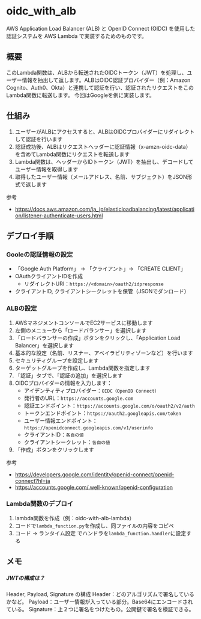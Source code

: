# oidc_with_alb

AWS Application Load Balancer (ALB) と OpenID Connect (OIDC) を使用した認証システムを AWS Lambda で実装するためのものです。

## 概要

このLambda関数は、ALBから転送されたOIDCトークン（JWT）を処理し、ユーザー情報を抽出して返します。ALBはOIDC認証プロバイダー（例：Amazon Cognito、Auth0、Okta）と連携して認証を行い、認証されたリクエストをこのLambda関数に転送します。
今回はGoogleを例に実装します。

## 仕組み

1. ユーザーがALBにアクセスすると、ALBはOIDCプロバイダーにリダイレクトして認証を行います
2. 認証成功後、ALBはリクエストヘッダーに認証情報（x-amzn-oidc-data）を含めてLambda関数にリクエストを転送します
3. Lambda関数は、ヘッダーからIDトークン（JWT）を抽出し、デコードしてユーザー情報を取得します
4. 取得したユーザー情報（メールアドレス、名前、サブジェクト）をJSON形式で返します

参考
* https://docs.aws.amazon.com/ja_jp/elasticloadbalancing/latest/application/listener-authenticate-users.html

## デプロイ手順

### Gooleの認証情報の設定

- 「Google Auth Platform」 → 「クライアント」→ 「CREATE CLIENT」
- OAuthクライアントIDを作成
    - リダイレクトURI：`https://<domain>/oauth2/idpresponse`
- クライアントID, クライアントシークレットを保管（JSONでダンロード）


### ALBの設定

1. AWSマネジメントコンソールでEC2サービスに移動します
2. 左側のメニューから「ロードバランサー」を選択します
3. 「ロードバランサーの作成」ボタンをクリックし、「Application Load Balancer」を選択します
4. 基本的な設定（名前、リスナー、アベイラビリティゾーンなど）を行います
5. セキュリティグループを設定します
6. ターゲットグループを作成し、Lambda関数を指定します
7. 「認証」タブで、「認証の追加」を選択します
8. OIDCプロバイダーの情報を入力します：
   - アイデンティティプロバイダー：`OIDC（OpenID Connect）`
   - 発行者のURL：`https://accounts.google.com`
   - 認証エンドポイント：`https://accounts.google.com/o/oauth2/v2/auth`
   - トークンエンドポイント：`https://oauth2.googleapis.com/token`
   - ユーザー情報エンドポイント：`https://openidconnect.googleapis.com/v1/userinfo`
   - クライアントID：`各自の値`
   - クライアントシークレット：`各自の値`
9. 「作成」ボタンをクリックします

参考
* https://developers.google.com/identity/openid-connect/openid-connect?hl=ja
* https://accounts.google.com/.well-known/openid-configuration

### Lambda関数のデプロイ

1. lambda関数を作成（例：oidc-with-alb-lambda）
2. コードで`lambda_function.py`を作成し、同ファイルの内容をコピペ
3. コード → ランタイム設定 でハンドラを`lambda_function.handler`に設定する


## メモ
##### JWTの構成は？
Header, Payload, Signature の構成
Header：どのアルゴリズムで署名しているかなど。
Payload：ユーザー情報が入っている部分。Base64にエンコードされている。
Signature：上２つに署名をつけたもの。公開鍵で署名を検証できる。
